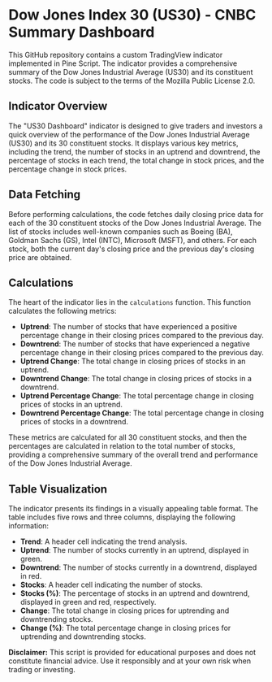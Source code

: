 # Dow Jones Index 30 (US30) - CNBC Summary Dashboard

This GitHub repository contains a custom TradingView indicator implemented in Pine Script. The indicator provides a comprehensive summary of the Dow Jones Industrial Average (US30) and its constituent stocks. The code is subject to the terms of the Mozilla Public License 2.0.

## Indicator Overview

The "US30 Dashboard" indicator is designed to give traders and investors a quick overview of the performance of the Dow Jones Industrial Average (US30) and its 30 constituent stocks. It displays various key metrics, including the trend, the number of stocks in an uptrend and downtrend, the percentage of stocks in each trend, the total change in stock prices, and the percentage change in stock prices.

## Data Fetching

Before performing calculations, the code fetches daily closing price data for each of the 30 constituent stocks of the Dow Jones Industrial Average. The list of stocks includes well-known companies such as Boeing (BA), Goldman Sachs (GS), Intel (INTC), Microsoft (MSFT), and others. For each stock, both the current day's closing price and the previous day's closing price are obtained.

## Calculations

The heart of the indicator lies in the `calculations` function. This function calculates the following metrics:

- **Uptrend**: The number of stocks that have experienced a positive percentage change in their closing prices compared to the previous day.
- **Downtrend**: The number of stocks that have experienced a negative percentage change in their closing prices compared to the previous day.
- **Uptrend Change**: The total change in closing prices of stocks in an uptrend.
- **Downtrend Change**: The total change in closing prices of stocks in a downtrend.
- **Uptrend Percentage Change**: The total percentage change in closing prices of stocks in an uptrend.
- **Downtrend Percentage Change**: The total percentage change in closing prices of stocks in a downtrend.

These metrics are calculated for all 30 constituent stocks, and then the percentages are calculated in relation to the total number of stocks, providing a comprehensive summary of the overall trend and performance of the Dow Jones Industrial Average.

## Table Visualization

The indicator presents its findings in a visually appealing table format. The table includes five rows and three columns, displaying the following information:

- **Trend**: A header cell indicating the trend analysis.
- **Uptrend**: The number of stocks currently in an uptrend, displayed in green.
- **Downtrend**: The number of stocks currently in a downtrend, displayed in red.
- **Stocks**: A header cell indicating the number of stocks.
- **Stocks (%)**: The percentage of stocks in an uptrend and downtrend, displayed in green and red, respectively.
- **Change**: The total change in closing prices for uptrending and downtrending stocks.
- **Change (%)**: The total percentage change in closing prices for uptrending and downtrending stocks.


**Disclaimer:** This script is provided for educational purposes and does not constitute financial advice. Use it responsibly and at your own risk when trading or investing.
